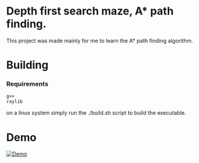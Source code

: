 # Depth first search maze, A* path finding.
This project was made mainly for me to learn the A* path finding algorithm.

# Building
### Requirements
```
g++
raylib
```
on a linux system simply run the ./build.sh script to build the executable.
# Demo
[![Demo](https://img.youtube.com/vi/<GPh2Z8ps418>/hqdefault.jpg)](https://www.youtube.com/embed/<GPh2Z8ps418>)
